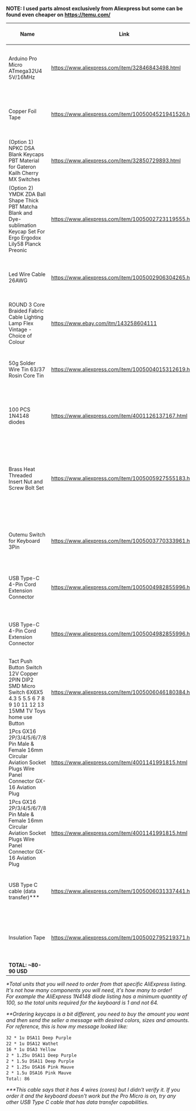 
**NOTE: I used parts almost exclusively from Aliexpress but some can be found even cheaper on https://temu.com/**  

| Name                                                                                                                           | Link                                                  | Option                                                          | Price per unit | Shipping | Total units* | Total | Screenshot                                                                                                                                                              |
| ------------------------------------------------------------------------------------------------------------------------------ | ----------------------------------------------------- | --------------------------------------------------------------- | -------------- | -------- | ------------ | ----- | ----------------------------------------------------------------------------------------------------------------------------------------------------------------------- |
| Arduino Pro Micro ATmega32U4 5V/16MHz                                                                                          | https://www.aliexpress.com/item/32846843498.html      | Type-C                                                          | 3.51           | 0.28     | 2            | 7.58  | ![Arduino_Pro_Micro_ATmega32U4_5V16MHz](./screenshots/Arduino_Pro_Micro_ATmega32U4_5V16MHz.png)                                                                         |
| Copper Foil Tape                                                                                                               | https://www.aliexpress.com/item/1005004521941526.html | Width: 6mm, Length: 10m                                         | 0.99           | 0        | 1            | 0.99  | ![Copper_Foil_Tape](./screenshots/Copper_Foil_Tape.png)                                                                                                                 |
| (Option 1) NPKC DSA Blank Keycaps PBT Material for Gateron Kailh Cherry MX Switches                                            | https://www.aliexpress.com/item/32850729893.html      | 86pcs**                                                         | 26.28          | 0        | 1            | 26.28 | ![NPKC_DSA_Blank_Keycaps_PBT_Material_for_Gateron_Kailh_Cherry_MX_Switches](./screenshots/NPKC_DSA_Blank_Keycaps_PBT_Material_for_Gateron_Kailh_Cherry_MX_Switches.png) |
| (Option 2) YMDK ZDA Ball Shape Thick PBT Matcha Blank and Dye-sublimation Keycap Set For Ergo Ergodox Lily58 Planck Preonic    | https://www.aliexpress.com/item/1005002723119555.html | Color: Full Blank                                               | 16.72          | 1.32     | 1            |    18.04   |  ![YMDK_ZDA_Ball_Shape](./screenshots/YMDK_ZDA_Ball_Shape.png)                                                                                                                                                                       |
| Led Wire Cable 26AWG                                                                                                           | https://www.aliexpress.com/item/1005002906304265.html | Color: 6pin, Length: 5m                                         | 2.22           | 0        | 1            | 2.22  | ![Led_Wire_Cable_26AWG](./screenshots/Led_Wire_Cable_26AWG.png)                                                                                                         |
| ROUND 3 Core Braided Fabric Cable Lighting Lamp Flex Vintage - Choice of Colour                                                | https://www.ebay.com/itm/143258604111                 | Colour: any                                                     | 2.92           | 4.65     |         1     |    7.57   |  ![ROUND_3_Core_Braided_Fabric_Cable](./screenshots/ROUND_3_Core_Braided_Fabric_Cable.png)                                                                                                                                                                       |
| 50g Solder Wire Tin 63/37 Rosin Core Tin                                                                                       | https://www.aliexpress.com/item/1005004015312619.html | Diameter: 50g 0.8mm                                             | 1.97           | 0.97     | 1            | 2.94  | ![50g_Solder_Wire_Tin_6337_Rosin_Core_Tin](./screenshots/50g_Solder_Wire_Tin_6337_Rosin_Core_Tin.png)                                                                   |
| 100 PCS 1N4148 diodes                                                                                                          | https://www.aliexpress.com/item/4001126137167.html    | default                                                         | 0.62           | 0        | 1            | 0.62  | ![100_PCS_1N4148_diodes](./screenshots/100_PCS_1N4148_diodes.png)                                                                                                       |
| Brass Heat Threaded Insert Nut and Screw Bolt Set                                                                              | https://www.aliexpress.com/item/1005005927555183.html | Size: Countersunk Head, M3x5x4.2 (20Set), Color: Countersunk head | 1.35           | 0        | 1            | 1.35  | ![Brass_Heat_Threaded_Insert_Nut_and_Screw_Bolt_Set](./screenshots/Brass_Heat_Threaded_Insert_Nut_and_Screw_Bolt_Set.png)                                               |
| Outemu Switch for Keyboard 3Pin                                                                                                | https://www.aliexpress.com/item/1005003770333961.html | Color: Brown switch, Axis Body: 70pcs                           | 11.05          | was 7.73 | 1            | 18.78 | ![Outemu_Switch_for_Keyboard_3Pin](./screenshots/Outemu_Switch_for_Keyboard_3Pin.png)                                                                                   |
| USB Type-C 4-Pin Cord Extension Connector                                                                                      | https://www.aliexpress.com/item/1005004982855996.html | Color: 25cm, Cable Length: 4pin Type-C Male                     | 1.28           | 0.51     | 2            | 3.79  | ![USB_Type](./screenshots/USB_Type-C_4-Pin_Cord_Extension_Connector_male.png)                                                                                           |
| USB Type-C 4-Pin Cord Extension Connector                                                                                      | https://www.aliexpress.com/item/1005004982855996.html | Color: 25cm, Cable Length: 4pin Type-C Female                   | 1.28           | 0.51     | 2            | 3.79  | ![USB_Type](./screenshots/USB_Type-C_4-Pin_Cord_Extension_Connector_female.png)                                                                                         |
| Tact Push Button Switch 12V Copper 2PIN DIP2 SMD Micro Switch 6X6X5 4.3 5 5.5 6 7 8 9 10 11 12 13 15MM TV Toys home use Button | https://www.aliexpress.com/item/1005006046180384.html | Color: 6X6X7MM<br>Size: 20PCS                                   | 1.06           | 0.81     | 1            | 1.87  | ![Push_Button](./screenshots/Push_Button.png)                                                                                                                           |
| 1Pcs GX16 2P/3/4/5/6/7/8 Pin Male & Female 16mm Circular Aviation Socket Plugs Wire Panel Connector GX-16 Aviation Plug        | https://www.aliexpress.com/item/4001141991815.html    | Color: 3 Pin Socket                                             | 1.08           | 0.42     | 2            | 3   | ![GX-16_Aviation_Plug_socket](./screenshots/GX-16_Aviation_Plug_socket.png)                                                                         |
| 1Pcs GX16 2P/3/4/5/6/7/8 Pin Male & Female 16mm Circular Aviation Socket Plugs Wire Panel Connector GX-16 Aviation Plug        | https://www.aliexpress.com/item/4001141991815.html    | Color: 3 Pin Plug<br>                                           | 1.08           | 0.42     | 2            |   3    | ![GX-16_Aviation_Plug](./screenshots/GX-16_Aviation_Plug.png)                                                                                                                                                                         |
| USB Type C cable (data transfer)***                                                                                           | https://www.aliexpress.com/item/1005006031337441.html | Color: Black-1.5m                                               | 1.39           | 0        | 1            | 1.39  | ![USB_Type_C_cable_data_transfer](./screenshots/USB_Type_C_cable_data_transfer.png)                                                                                     |
| Insulation Tape                                                                                                                | https://www.aliexpress.com/item/1005002795219371.html | Color: black                                                    | 1.79           | 0.86     | 1            | 2.65  | ![Insulation_Tape](./screenshots/Insulation_Tape.png)                                                                                                                   |
| **TOTAL: ~80-90 USD**                                                                                                          |                                                       |                                                                 |                |          |              |       |                                                                                                                                                                         |


*\*Total units that you will need to order from that specific AliExpress listing. It's not how many components you will need, it's how many to order!*     
*For example the AliExpress 1N4148 diode listing has a minimum quantity of 100, so the total units required for the keyboard is 1 and not 64.*

*\*\*Ordering keycaps is a bit different, you need to buy the amount you want and then send the seller a message with desired colors, sizes and amounts.*    
*For reference, this is how my message looked like:*
```
32 * 1u DSA11 Deep Purple
22 * 1u DSA12 Wathet
16 * 1u DSA3 Yellow
2 * 1.25u DSA11 Deep Purple
2 * 1.5u DSA11 Deep Purple
2 * 1.25u DSA16 Pink Mauve
2 * 1.5u DSA16 Pink Mauve
Total: 86
```

*\*\*\*This cable says that it has 4 wires (cores) but I didn't verify it. If you order it and the keyboard doesn't work but the Pro Micro is on, try any other USB Type C cable that has data transfer capabilities.*   
